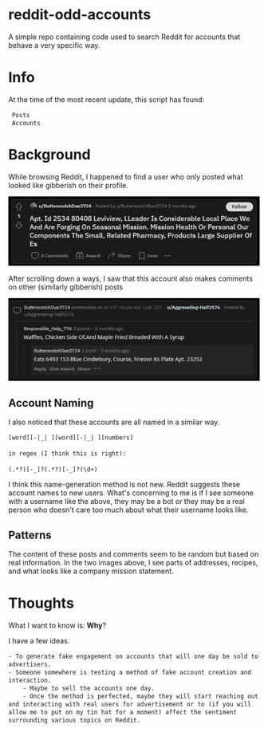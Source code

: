 # reddit-odd-accounts
A simple repo containing code used to search Reddit for accounts that behave a very specific way.

# Info
At the time of the most recent update, this script has found:

```
 Posts
 Accounts
```

# Background
While browsing Reddit, I happened to find a user who only posted what looked like gibberish on their profile. 

![Example post](/img/example-odd-post.png)

After scrolling down a ways, I saw that this account also makes comments on other (similarly gibberish) posts

![Example comment](/img/example-odd-comment.png)

## Account Naming
I also noticed that these accounts are all named in a similar way. 

```
[word][-|_| ][word][-|_| ][numbers]

in regex (I think this is right):

(.*?)[-_]?(.*?)[-_]?(\d+)
```

I think this name-generation method is not new. Reddit suggests these account names to new users. What's concerning to me is if I see someone with a username like the above, they may be a bot or they may be a real person who doesn't care too much about what their username looks like.

## Patterns
The content of these posts and comments seem to be random but based on real information. In the two images above, I see parts of addresses, recipes, and what looks like a company mission statement.

# Thoughts
What I want to know is: **Why**? 

I have a few ideas.

    - To generate fake engagement on accounts that will one day be sold to advertisers.
    - Someone somewhere is testing a method of fake account creation and interaction.
        - Maybe to sell the accounts one day.
        - Once the method is perfected, maybe they will start reaching out and interacting with real users for advertisement or to (if you will allow me to put on my tin hat for a moment) affect the sentiment surrounding various topics on Reddit.

